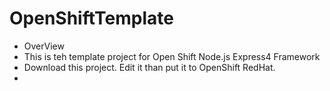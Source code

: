 OpenShiftTemplate
=================
* OverView
* This is teh template project for Open Shift Node.js Express4 Framework
* Download this project. Edit it than put it to OpenShift RedHat.
* 
